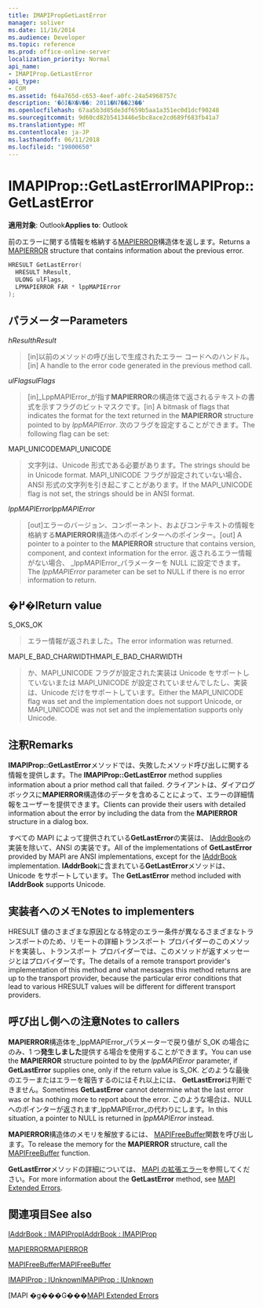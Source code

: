 ```yaml
---
title: IMAPIPropGetLastError
manager: soliver
ms.date: 11/16/2014
ms.audience: Developer
ms.topic: reference
ms.prod: office-online-server
localization_priority: Normal
api_name:
- IMAPIProp.GetLastError
api_type:
- COM
ms.assetid: f64a765d-c653-4eef-a0fc-24a54968757c
description: '�ŏI�X�V��: 2011�N7��23��'
ms.openlocfilehash: 67aa5b3d85de3df659b5aa1a351ec0d1dcf90248
ms.sourcegitcommit: 9d60cd82b5413446e5bc8ace2cd689f683fb41a7
ms.translationtype: MT
ms.contentlocale: ja-JP
ms.lasthandoff: 06/11/2018
ms.locfileid: "19800650"
---
```

# <a name="imapipropgetlasterror"></a><span data-ttu-id="7161d-103">IMAPIProp::GetLastError</span><span class="sxs-lookup"><span data-stu-id="7161d-103">IMAPIProp::GetLastError</span></span>

  
  
<span data-ttu-id="7161d-104">**適用対象**: Outlook</span><span class="sxs-lookup"><span data-stu-id="7161d-104">**Applies to**: Outlook</span></span> 
  
<span data-ttu-id="7161d-105">前のエラーに関する情報を格納する[MAPIERROR](mapierror.md)構造体を返します。</span><span class="sxs-lookup"><span data-stu-id="7161d-105">Returns a [MAPIERROR](mapierror.md) structure that contains information about the previous error.</span></span> 
  
```cpp
HRESULT GetLastError(
  HRESULT hResult,
  ULONG ulFlags,
  LPMAPIERROR FAR * lppMAPIError
);
```

## <a name="parameters"></a><span data-ttu-id="7161d-106">パラメーター</span><span class="sxs-lookup"><span data-stu-id="7161d-106">Parameters</span></span>

 <span data-ttu-id="7161d-107">_hResult_</span><span class="sxs-lookup"><span data-stu-id="7161d-107">_hResult_</span></span>
  
> <span data-ttu-id="7161d-108">[in]以前のメソッドの呼び出しで生成されたエラー コードへのハンドル。</span><span class="sxs-lookup"><span data-stu-id="7161d-108">[in] A handle to the error code generated in the previous method call.</span></span>
    
 <span data-ttu-id="7161d-109">_ulFlags_</span><span class="sxs-lookup"><span data-stu-id="7161d-109">_ulFlags_</span></span>
  
> <span data-ttu-id="7161d-110">[in]_LppMAPIError_が指す**MAPIERROR**の構造体で返されるテキストの書式を示すフラグのビットマスクです。</span><span class="sxs-lookup"><span data-stu-id="7161d-110">[in] A bitmask of flags that indicates the format for the text returned in the **MAPIERROR** structure pointed to by  _lppMAPIError_.</span></span> <span data-ttu-id="7161d-111">次のフラグを設定することができます。</span><span class="sxs-lookup"><span data-stu-id="7161d-111">The following flag can be set:</span></span>
    
<span data-ttu-id="7161d-112">MAPI_UNICODE</span><span class="sxs-lookup"><span data-stu-id="7161d-112">MAPI_UNICODE</span></span> 
  
> <span data-ttu-id="7161d-113">文字列は、Unicode 形式である必要があります。</span><span class="sxs-lookup"><span data-stu-id="7161d-113">The strings should be in Unicode format.</span></span> <span data-ttu-id="7161d-114">MAPI_UNICODE フラグが設定されていない場合、ANSI 形式の文字列を引き起こすことがあります。</span><span class="sxs-lookup"><span data-stu-id="7161d-114">If the MAPI_UNICODE flag is not set, the strings should be in ANSI format.</span></span>
    
 <span data-ttu-id="7161d-115">_lppMAPIError_</span><span class="sxs-lookup"><span data-stu-id="7161d-115">_lppMAPIError_</span></span>
  
> <span data-ttu-id="7161d-116">[out]エラーのバージョン、コンポーネント、およびコンテキストの情報を格納する**MAPIERROR**構造体へのポインターへのポインター。</span><span class="sxs-lookup"><span data-stu-id="7161d-116">[out] A pointer to a pointer to the **MAPIERROR** structure that contains version, component, and context information for the error.</span></span> <span data-ttu-id="7161d-117">返されるエラー情報がない場合、 _lppMAPIError_パラメーターを NULL に設定できます。</span><span class="sxs-lookup"><span data-stu-id="7161d-117">The  _lppMAPIError_ parameter can be set to NULL if there is no error information to return.</span></span> 
    
## <a name="return-value"></a><span data-ttu-id="7161d-118">�߂�l</span><span class="sxs-lookup"><span data-stu-id="7161d-118">Return value</span></span>

<span data-ttu-id="7161d-119">S_OK</span><span class="sxs-lookup"><span data-stu-id="7161d-119">S_OK</span></span> 
  
> <span data-ttu-id="7161d-120">エラー情報が返されました。</span><span class="sxs-lookup"><span data-stu-id="7161d-120">The error information was returned.</span></span>
    
<span data-ttu-id="7161d-121">MAPI_E_BAD_CHARWIDTH</span><span class="sxs-lookup"><span data-stu-id="7161d-121">MAPI_E_BAD_CHARWIDTH</span></span> 
  
> <span data-ttu-id="7161d-122">か、MAPI_UNICODE フラグが設定された実装は Unicode をサポートしていないまたは MAPI_UNICODE が設定されていませんでしたし、実装は、Unicode だけをサポートしています。</span><span class="sxs-lookup"><span data-stu-id="7161d-122">Either the MAPI_UNICODE flag was set and the implementation does not support Unicode, or MAPI_UNICODE was not set and the implementation supports only Unicode.</span></span>
    
## <a name="remarks"></a><span data-ttu-id="7161d-123">注釈</span><span class="sxs-lookup"><span data-stu-id="7161d-123">Remarks</span></span>

<span data-ttu-id="7161d-124">**IMAPIProp::GetLastError**メソッドでは、失敗したメソッド呼び出しに関する情報を提供します。</span><span class="sxs-lookup"><span data-stu-id="7161d-124">The **IMAPIProp::GetLastError** method supplies information about a prior method call that failed.</span></span> <span data-ttu-id="7161d-125">クライアントは、ダイアログ ボックスに**MAPIERROR**構造体のデータを含めることによって、エラーの詳細情報をユーザーを提供できます。</span><span class="sxs-lookup"><span data-stu-id="7161d-125">Clients can provide their users with detailed information about the error by including the data from the **MAPIERROR** structure in a dialog box.</span></span> 
  
<span data-ttu-id="7161d-126">すべての MAPI によって提供されている**GetLastError**の実装は、 [IAddrBook](iaddrbookimapiprop.md)の実装を除いて、ANSI の実装です。</span><span class="sxs-lookup"><span data-stu-id="7161d-126">All of the implementations of **GetLastError** provided by MAPI are ANSI implementations, except for the [IAddrBook](iaddrbookimapiprop.md) implementation.</span></span> <span data-ttu-id="7161d-127">**IAddrBook**に含まれている**GetLastError**メソッドは、Unicode をサポートしています。</span><span class="sxs-lookup"><span data-stu-id="7161d-127">The **GetLastError** method included with **IAddrBook** supports Unicode.</span></span> 
  
## <a name="notes-to-implementers"></a><span data-ttu-id="7161d-128">実装者へのメモ</span><span class="sxs-lookup"><span data-stu-id="7161d-128">Notes to implementers</span></span>

<span data-ttu-id="7161d-129">HRESULT 値のさまざまな原因となる特定のエラー条件が異なるさまざまなトランスポートのため、リモートの詳細トランスポート プロバイダーのこのメソッドを実装し、トランスポート プロバイダーでは、このメソッドが返すメッセージとはプロバイダーです。</span><span class="sxs-lookup"><span data-stu-id="7161d-129">The details of a remote transport provider's implementation of this method and what messages this method returns are up to the transport provider, because the particular error conditions that lead to various HRESULT values will be different for different transport providers.</span></span>
  
## <a name="notes-to-callers"></a><span data-ttu-id="7161d-130">呼び出し側への注意</span><span class="sxs-lookup"><span data-stu-id="7161d-130">Notes to callers</span></span>

<span data-ttu-id="7161d-131">**MAPIERROR**構造体を_lppMAPIError_パラメーターで戻り値が S_OK の場合にのみ、1 つ**発生しました**提供する場合を使用することができます。</span><span class="sxs-lookup"><span data-stu-id="7161d-131">You can use the **MAPIERROR** structure pointed to by the  _lppMAPIError_ parameter, if **GetLastError** supplies one, only if the return value is S_OK.</span></span> <span data-ttu-id="7161d-132">どのような最後のエラーまたはエラーを報告するのにはそれ以上には、 **GetLastError**は判断できません。</span><span class="sxs-lookup"><span data-stu-id="7161d-132">Sometimes **GetLastError** cannot determine what the last error was or has nothing more to report about the error.</span></span> <span data-ttu-id="7161d-133">このような場合は、NULL へのポインターが返されます_lppMAPIError_の代わりにします。</span><span class="sxs-lookup"><span data-stu-id="7161d-133">In this situation, a pointer to NULL is returned in  _lppMAPIError_ instead.</span></span> 
  
<span data-ttu-id="7161d-134">**MAPIERROR**構造体のメモリを解放するには、 [MAPIFreeBuffer](mapifreebuffer.md)関数を呼び出します。</span><span class="sxs-lookup"><span data-stu-id="7161d-134">To release the memory for the **MAPIERROR** structure, call the [MAPIFreeBuffer](mapifreebuffer.md) function.</span></span> 
  
<span data-ttu-id="7161d-135">**GetLastError**メソッドの詳細については、 [MAPI の拡張エラー](mapi-extended-errors.md)を参照してください。</span><span class="sxs-lookup"><span data-stu-id="7161d-135">For more information about the **GetLastError** method, see [MAPI Extended Errors](mapi-extended-errors.md).</span></span>
  
## <a name="see-also"></a><span data-ttu-id="7161d-136">関連項目</span><span class="sxs-lookup"><span data-stu-id="7161d-136">See also</span></span>



[<span data-ttu-id="7161d-137">IAddrBook : IMAPIProp</span><span class="sxs-lookup"><span data-stu-id="7161d-137">IAddrBook : IMAPIProp</span></span>](iaddrbookimapiprop.md)
  
[<span data-ttu-id="7161d-138">MAPIERROR</span><span class="sxs-lookup"><span data-stu-id="7161d-138">MAPIERROR</span></span>](mapierror.md)
  
[<span data-ttu-id="7161d-139">MAPIFreeBuffer</span><span class="sxs-lookup"><span data-stu-id="7161d-139">MAPIFreeBuffer</span></span>](mapifreebuffer.md)
  
[<span data-ttu-id="7161d-140">IMAPIProp : IUnknown</span><span class="sxs-lookup"><span data-stu-id="7161d-140">IMAPIProp : IUnknown</span></span>](imapipropiunknown.md)


<span data-ttu-id="7161d-141">[MAPI �g���G���[](mapi-extended-errors.md)</span><span class="sxs-lookup"><span data-stu-id="7161d-141">[MAPI Extended Errors](mapi-extended-errors.md)</span></span>

